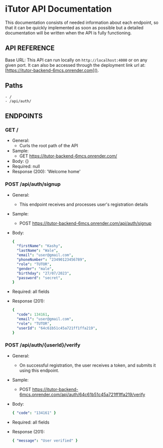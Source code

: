 # iTutor API Documentation

This documentation consists of needed information about each endpoint, so that it can be quickly implemented as soon as possible but a detailed documentation will be written when the API is fully functioning.

## API REFERENCE

Base URL: This API can run locally on `http://localhost:4000` or on any given port. It can also be accessed through the deployment link url at:
[https://itutor-backend-6mcs.onrender.com]().

## Paths

```
- /
- /api/auth/
```

## ENDPOINTS

### GET /

- General:
  - Curls the root path of the API
- Sample:
  - GET https://itutor-backend-6mcs.onrender.com/
- Body: {}
- Required: null
- Response (200): 'Welcome home'

### POST /api/auth/signup

- General:
  - This endpoint receives and processes user's registration details
- Sample:
  - POST https://itutor-backend-6mcs.onrender.com/api/auth/signup
- Body:
  ```yaml
  {
    "firstName": "Kashy",
    "lastName": "Wale",
    "email": "user@gmail.com",
    "phoneNumber": "23490123456789",
    "role": "TUTOR",
    "gender": "male",
    "birthday": "27/07/2023",
    "password": "secret",
  }
  ```
- Required: all fields

- Response (201):
  ```yaml
  {
    "code": 134161,
    "email": "user@gmail.com",
    "role": "TUTOR",
    "userId": "64c61b51c45a721ff1ffa219",
  }
  ```

### POST /api/auth/{userId}/verify

- General:
  - On successful registration, the user receives a token, and submits it using this endpoint.
- Sample:
  - POST https://itutor-backend-6mcs.onrender.com/api/auth/64c61b51c45a721ff1ffa219/verify
- Body:
  ```yaml
  { "code": "134161" }
  ```
- Required: all fields

- Response (201):
  ```yaml
  { "message": "User verified" }
  ```
